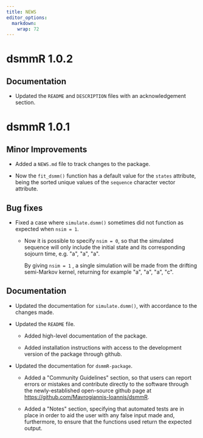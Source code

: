 ```yaml
---
title: NEWS
editor_options: 
  markdown: 
    wrap: 72
---
```


# dsmmR 1.0.2

## Documentation

- Updated the `README` and `DESCRIPTION` files with an acknowledgement section.


# dsmmR 1.0.1

## Minor Improvements

-   Added a `NEWS.md` file to track changes to the package.

-   Now the `fit_dsmm()` function has a default value for the `states` attribute,
    being the sorted unique values of the `sequence` character vector attribute.
    

## Bug fixes

-   Fixed a case where `simulate.dsmm()` sometimes did not function as expected
    when `nsim = 1`.
    -   Now it is possible to specify `nsim = 0`, so that the simulated
        sequence will only include the initial state and its
        corresponding sojourn time, e.g. "a", "a", "a".
        
        By giving `nsim = 1` , a single simulation will be made from the
        drifting semi-Markov kernel, returning for example "a", "a",
        "a", "c".

## Documentation

-   Updated the documentation for `simulate.dsmm()`, with accordance to
    the changes made.

-   Updated the `README` file.

    -   Added high-level documentation of the package.
    
    -   Added installation instructions with access to
        the development version of the package through github.

-   Updated the documentation for `dsmmR-package`.

    -   Added a "Community Guidelines" section, so that users can report
        errors or mistakes and contribute directly to the software
        through the newly-established open-source github page at
        <https://github.com/Mavrogiannis-Ioannis/dsmmR>.

    -   Added a "Notes" section, specifying that automated tests are in
        place in order to aid the user with any false input made and,
        furthermore, to ensure that the functions used return the
        expected output.
